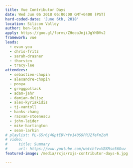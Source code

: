 ```yaml
---
title: Vue Contributor Days
date: Wed Jun 06 2018 06:00:00 GMT+0400 (PST)
hard-coded-date: 'June 6th, 2018'
location: Silicon Valley
author: ben-lesh
apply: https://goo.gl/forms/ZHeeaJmjiJgYH0Vv2
framework: vue
leads:
  - evan-you
  - chris-fritz
  - sarah-drasner
  - thorsten
  - tracy-lee
attendees:
  - sebastien-chopin
  - alexandre-chopin
  - pooya
  - greggpollack
  - adam-jahr
  - damian-dulisz
  - alex-kyriakidis
  - tj-vantoll
  - hanks-zhang
  - razvan-stoenescu
  - john-leider
  - mike-hartington
  - sean-larkin
# playlist: PL-G5r6j4GptEDVrYv140S9PRJZfeFmZoM
# video:
#     title: Summary
#     url: https://www.youtube.com/watch?v=VBXMso56Ovw
featured-image: /media/rxjs/rxjs-contributor-days-6.jpg

---
```

